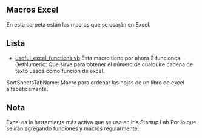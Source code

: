 ## Macros Excel
En esta carpeta están las macros que se usarán en Excel.

## Lista

- [useful_excel_functions.vb](useful_excel_functions.vb)
Esta macro tiene por ahora 2 funciones
GetNumeric: Que sirve para obtener el número de cualquire cadena de texto usada como función de excel.

SortSheetsTabName: Macro para ordenar las hojas de un libro de excel alfabéticamente.

## Nota
Excel es la herramienta más activa que se usa en Iris Startup Lab
Por lo que se irán agregando funciones y macros regularmente.
